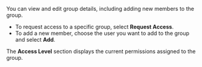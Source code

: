 You can view and edit group details, including adding new members to the group.

- To request access to a specific group, select **Request Access**.
- To add a new member, choose the user you want to add to the group and select **Add**.

The **Access Level** section displays the current permissions assigned to the group.